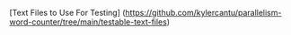 [Text Files to Use For Testing] (https://github.com/kylercantu/parallelism-word-counter/tree/main/testable-text-files)
